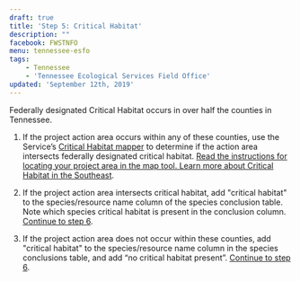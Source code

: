 ```yaml
---
draft: true
title: 'Step 5: Critical Habitat'
description: ""
facebook: FWSTNFO
menu: tennessee-esfo
tags:
    - Tennessee
    - 'Tennessee Ecological Services Field Office'
updated: 'September 12th, 2019'
---
```


Federally designated Critical Habitat occurs in over half the counties in Tennessee.

1. If the project action area occurs within any of these counties, use the Service’s [Critical Habitat mapper](http://fws.maps.arcgis.com/home/webmap/viewer.html?webmap=9d8de5e265ad4fe09893cf75b8dbfb77) to determine if the action area intersects federally designated critical habitat. [Read the instructions for locating your project area in the map tool. Learn more about Critical Habitat in the Southeast](https://www.fws.gov/cookeville/pdfs/crithab_mapper_instructions.pdf).

2. If the project action area intersects critical habitat, add "critical habitat" to the species/resource name column of the species conclusion table. Note which species critical habitat is present in the conclusion column. [Continue to step 6](/cookeville/project-review/eagle-nests).

3. If the project action area does not occur within these counties, add "critical habitat" to the species/resource name column in the species conclusions table, and add “no critical habitat present”. [Continue to step 6](/cookeville/project-review/eagle-nests).
